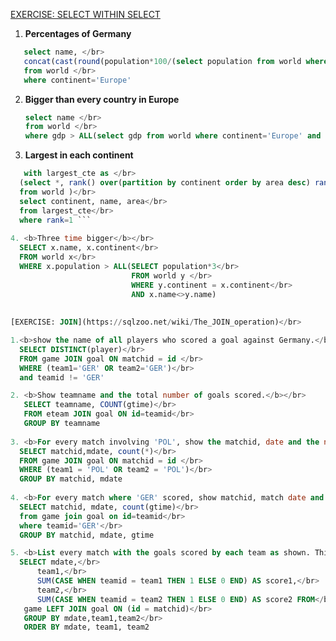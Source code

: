 [EXERCISE: SELECT WITHIN SELECT](https://sqlzoo.net/wiki/SELECT_within_SELECT_Tutorial)

1. <b>Percentages of Germany</b></br>
```sql
   select name, </br>
   concat(cast(round(population*100/(select population from world where name='Germany'),0) as int),'%') as percentage</br>
   from world </br>
   where continent='Europe' 
   ```
   
2. <b>Bigger than every country in Europe</b></br>
   ```sql
   select name </br>
   from world </br>
   where gdp > ALL(select gdp from world where continent='Europe' and gdp>0) ```
   
 3. <b>Largest in each continent</b></br>
 ```sql
    with largest_cte as </br>
   (select *, rank() over(partition by continent order by area desc) rank</br>
   from world )</br>
   select continent, name, area</br>
   from largest_cte</br>
   where rank=1 ```
   
4. <b>Three time bigger</b></br>
   SELECT x.name, x.continent</br>
   FROM world x</br>
   WHERE x.population > ALL(SELECT population*3</br>
                            FROM world y </br>
                            WHERE y.continent = x.continent</br>
                            AND x.name<>y.name)
                            
                            
[EXERCISE: JOIN](https://sqlzoo.net/wiki/The_JOIN_operation)</br>

 1.<b>show the name of all players who scored a goal against Germany.</b></br>
   SELECT DISTINCT(player)</br>
   FROM game JOIN goal ON matchid = id </br>
   WHERE (team1='GER' OR team2='GER')</br>
   and teamid != 'GER'
 
 2. <b>Show teamname and the total number of goals scored.</b></br>
    SELECT teamname, COUNT(gtime)</br>
    FROM eteam JOIN goal ON id=teamid</br>
    GROUP BY teamname
    
3. <b>For every match involving 'POL', show the matchid, date and the number of goals scored.</b></br>
   SELECT matchid,mdate, count(*)</br>
   FROM game JOIN goal ON matchid = id </br>
   WHERE (team1 = 'POL' OR team2 = 'POL')</br>
   GROUP BY matchid, mdate
   
4. <b>For every match where 'GER' scored, show matchid, match date and the number of goals scored by 'GER'</b></br>
   SELECT matchid, mdate, count(gtime)</br>
   from game join goal on id=teamid</br>
   where teamid='GER'</br>
   GROUP BY matchid, mdate, gtime

5. <b>List every match with the goals scored by each team as shown. This will use "CASE WHEN" which has not been explained in any previous exercises.</b></br>
   SELECT mdate,</br>
       team1,</br>
       SUM(CASE WHEN teamid = team1 THEN 1 ELSE 0 END) AS score1,</br>
       team2,</br>
       SUM(CASE WHEN teamid = team2 THEN 1 ELSE 0 END) AS score2 FROM</br>
    game LEFT JOIN goal ON (id = matchid)</br>
    GROUP BY mdate,team1,team2</br>
    ORDER BY mdate, team1, team2


